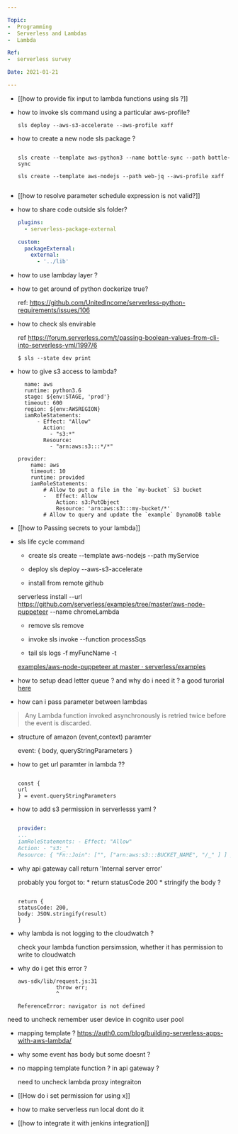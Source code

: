 ```yaml
---

Topic:
-  Programming
-  Serverless and Lambdas
-  Lambda

Ref:
-  serverless survey

Date: 2021-01-21

---
```


- [[how to provide fix input to lambda functions using sls ?]]

- how to invoke sls command using a particular aws-profile?

	```
	sls deploy --aws-s3-accelerate --aws-profile xaff

	```

- how to create a new node sls package ?

	```

	sls create --template aws-python3 --name bottle-sync --path bottle-sync

	sls create --template aws-nodejs --path web-jq --aws-profile xaff


	```

- [[how to resolve parameter schedule expression is not valid?]]

- how to share code outside sls folder?

	```yml
	plugins:
	  - serverless-package-external

	custom:
	  packageExternal:
		external:
		  - '../lib'

	```

- how to use lambday layer ?

- how to get around of python dockerize true?

	ref: https://github.com/UnitedIncome/serverless-python-requirements/issues/106

-  how to check sls envirable

	ref https://forum.serverless.com/t/passing-boolean-values-from-cli-into-serverless-yml/1997/6
	
	```
	$ sls --state dev print
	```

-  how to give s3 access to lambda?

	```
	  name: aws
	  runtime: python3.6
	  stage: ${env:STAGE, 'prod'}
	  timeout: 600
	  region: ${env:AWSREGION}
	  iamRoleStatements:
		  - Effect: "Allow"
			Action:
			  - "s3:*"
			Resource:
			  - "arn:aws:s3:::*/*"
	```

	```
	provider:
		name: aws
		timeout: 10
		runtime: provided
		iamRoleStatements:
			# Allow to put a file in the `my-bucket` S3 bucket
			-   Effect: Allow
				Action: s3:PutObject
				Resource: 'arn:aws:s3:::my-bucket/*'
			# Allow to query and update the `example` DynamoDB table
	```

- [[how to Passing secrets to your lambda]]
		
-  sls life cycle command

	- create
	  sls create --template aws-nodejs --path myService

	- deploy
	  sls deploy --aws-s3-accelerate

	- install from remote github

	serverless install --url https://github.com/serverless/examples/tree/master/aws-node-puppeteer --name chromeLambda

	- remove
	  sls remove

	- invoke
	  sls invoke --function processSqs

	- tail
	  sls logs -f myFuncName -t

	[examples/aws-node-puppeteer at master · serverless/examples](https://github.com/serverless/examples/tree/master/aws-node-puppeteer)

- how to setup dead letter queue ? and why do i need it ?
	a good turorial [here](https://docs.aws.amazon.com/AWSSimpleQueueService/latest/SQSDeveloperGuide/sqs-configure-dead-letter-queue.html)

* how can i pass parameter between lambdas

> Any Lambda function invoked asynchronously is retried twice before the event is discarded.

-  structure of amazon (event,context) paramter

	event: {
		body,
		queryStringParameters
		}
-  how to get url paramter in lambda ??

	```

	const {
	url
	} = event.queryStringParameters

	```
-  how to add s3 permission in serverlesss yaml ?

	```yml

	provider:
	...
	iamRoleStatements: - Effect: "Allow"
	Action: - "s3:_"
	Resource: { "Fn::Join": ["", ["arn:aws:s3:::BUCKET_NAME", "/_" ] ] }

	```


* why api gateway call return 'Internal server error'

	probably you forgot to:
		* return statusCode 200 
		* stringify the body ?

	```

	return {
	statusCode: 200,
	body: JSON.stringify(result)
	}

	```

* why lambda is not logging to the cloudwatch ?

	check your lambda function persimssion, whether it has permission to write to cloudwatch
* why do i get this error ?
	```
	aws-sdk/lib/request.js:31
				throw err;
				^

	ReferenceError: navigator is not defined
	```

need to uncheck remember user device in cognito user pool

* mapping template ?
https://auth0.com/blog/building-serverless-apps-with-aws-lambda/

* why some event has body but some doesnt ?

* no mapping template function ? in api gateway ?

	need to uncheck lambda proxy integraiton

* [[How do i set permission for using x]]
* how to make serverless run local
dont do it

* [[how to integrate it with jenkins integration]]



